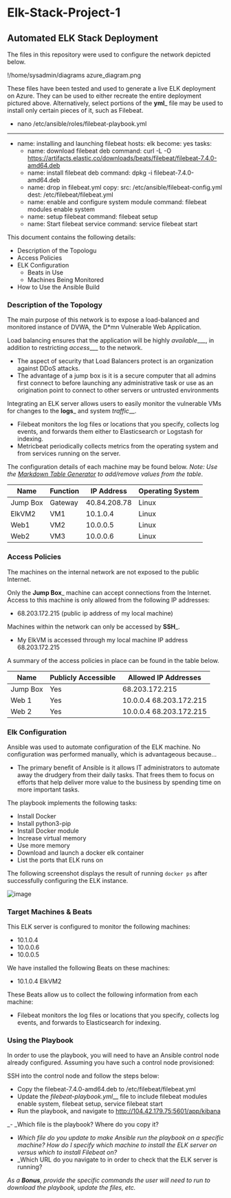 # Elk-Stack-Project-1
## Automated ELK Stack Deployment

The files in this repository were used to configure the network depicted below.

!/home/sysadmin/diagrams azure_diagram.png


These files have been tested and used to generate a live ELK deployment on Azure. They can be used to either recreate the entire deployment pictured above. Alternatively, select portions of the __yml___ file may be used to install only certain pieces of it, such as Filebeat.


  - nano /etc/ansible/roles/filebeat-playbook.yml
  - ---
- name: installing and launching filebeat
  hosts: elk
  become: yes
  tasks:
  - name: download filebeat deb
    command: curl -L -O https://artifacts.elastic.co/downloads/beats/filebeat/filebeat-7.4.0-amd64.deb
  - name: install filebeat deb
    command: dpkg -i filebeat-7.4.0-amd64.deb
  - name: drop in filebeat.yml
    copy:
      src: /etc/ansible/filebeat-config.yml
      dest: /etc/filebeat/filebeat.yml
  - name: enable and configure system module
    command: filebeat modules enable system
  - name: setup filebeat
    command: filebeat setup
  - name: Start filebeat service
    command: service filebeat start
    

This document contains the following details:
- Description of the Topologu
- Access Policies
- ELK Configuration
  - Beats in Use
  - Machines Being Monitored
- How to Use the Ansible Build


### Description of the Topology

The main purpose of this network is to expose a load-balanced and monitored instance of DVWA, the D*mn Vulnerable Web Application.

Load balancing ensures that the application will be highly _available____, in addition to restricting _access____ to the network.
- The aspect of security that Load Balancers protect is an organization against DDoS attacks. 
- The advantage of a jump box is it is a secure computer that all admins first connect to before launching any administrative task or use as an origination point to connect to other servers or untrusted environments

Integrating an ELK server allows users to easily monitor the vulnerable VMs for changes to the __logs___ and system _traffic___.
- Filebeat monitors the log files or locations that you specify, collects log events, and forwards them either to Elasticsearch or Logstash for indexing.
- Metricbeat periodically collects metrics from the operating system and from services running on the server.

The configuration details of each machine may be found below.
_Note: Use the [Markdown Table Generator](http://www.tablesgenerator.com/markdown_tables) to add/remove values from the table_.

| Name     | Function | IP Address | Operating System |
|----------|----------|------------|------------------|
| Jump Box | Gateway  |40.84.208.78| Linux            |
| ElkVM2   |  VM1     |10.1.0.4    | Linux            |
| Web1     |  VM2     |10.0.0.5    | Linux            |
| Web2     |  VM3     |10.0.0.6    | Linux            |

### Access Policies

The machines on the internal network are not exposed to the public Internet. 

Only the __Jump Box___ machine can accept connections from the Internet. Access to this machine is only allowed from the following IP addresses:
- 68.203.172.215 (public ip address of my local machine)

Machines within the network can only be accessed by __SSH___.
- My ElkVM is accessed through my local machine  IP address 68.203.172.215

A summary of the access policies in place can be found in the table below.

| Name     | Publicly Accessible | Allowed IP Addresses |
|----------|---------------------|----------------------|
| Jump Box | Yes                 |68.203.172.215       |
| Web 1    | Yes                 |10.0.0.4  68.203.172.215|
| Web 2    | Yes                 |10.0.0.4  68.203.172.215|

### Elk Configuration

Ansible was used to automate configuration of the ELK machine. No configuration was performed manually, which is advantageous because...
- The primary benefit of Ansible is it allows IT administrators to automate away the drudgery from their daily tasks. That frees them to focus on efforts that help deliver more value to the business by spending time on more important tasks.

The playbook implements the following tasks:
- Install Docker 
- Install python3-pip
- Install Docker module
- Increase virtual memory
- Use more memory
- Download and launch a docker elk container
- List the ports that ELK runs on


The following screenshot displays the result of running `docker ps` after successfully configuring the ELK instance.

![image](https://user-images.githubusercontent.com/75663475/113495221-9b465000-94b5-11eb-885e-6c35501ff89e.png)


### Target Machines & Beats
This ELK server is configured to monitor the following machines:
- 10.1.0.4
- 10.0.0.6
- 10.0.0.5

We have installed the following Beats on these machines:
- 10.1.0.4 ElkVM2

These Beats allow us to collect the following information from each machine:
-  Filebeat monitors the log files or locations that you specify, collects log events, and forwards to Elasticsearch for indexing.

### Using the Playbook
In order to use the playbook, you will need to have an Ansible control node already configured. Assuming you have such a control node provisioned: 

SSH into the control node and follow the steps below:
- Copy the filebeat-7.4.0-amd64.deb to /etc/filebeat/filebeat.yml
- Update the _filebeat-playbook.yml___ file to include filebeat modules enable system, filebeat setup, service filebeat start
- Run the playbook, and navigate to http://104.42.179.75:5601/app/kibana

_- _Which file is the playbook? Where do you copy it? 
- _Which file do you update to make Ansible run the playbook on a specific machine? How do I specify which machine to install the ELK server on versus which to install Filebeat on?_
- _Which URL do you navigate to in order to check that the ELK server is running?

_As a **Bonus**, provide the specific commands the user will need to run to download the playbook, update the files, etc._
